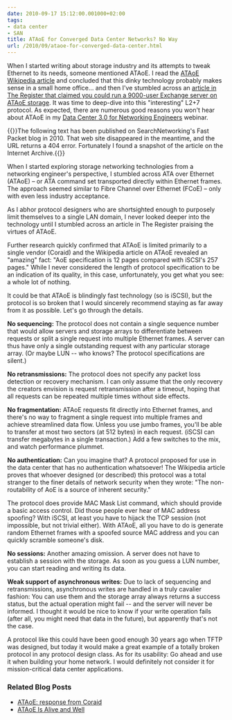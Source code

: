 ```yaml
---
date: 2010-09-17 15:12:00.001000+02:00
tags:
- data center
- SAN
title: ATAoE for Converged Data Center Networks? No Way
url: /2010/09/ataoe-for-converged-data-center.html
---
```

When I started writing about storage industry and its attempts to tweak Ethernet to its needs, someone mentioned ATAoE. I read the [ATAoE Wikipedia article](http://en.wikipedia.org/wiki/ATA_over_Ethernet) and concluded that this dinky technology probably makes sense in a small home office... and then I've stumbled across an [article in The Register that claimed you could run a 9000-user Exchange server on ATAoE storage](http://www.theregister.co.uk/2010/08/10/coraid_esg/). It was time to deep-dive into this "interesting" L2+7 protocol. As expected, there are numerous good reasons you won't hear about ATAoE in my [Data Center 3.0 for Networking Engineers](https://www.ipspace.net/DC30) webinar.

{{<note info>}}The following text has been published on SearchNetworking's Fast Packet blog in 2010. That web site disappeared in the meantime, and the URL returns a 404 error. Fortunately I found a snapshot of the article on the Internet Archive.{{</note>}}
<!--more-->
When I started exploring storage networking technologies from a networking engineer's perspective, I stumbled across ATA over Ethernet (ATAoE) – or ATA command set transported directly within Ethernet frames. The approach seemed similar to Fibre Channel over Ethernet (FCoE) – only with even less industry acceptance.

As I abhor protocol designers who are shortsighted enough to purposely limit themselves to a single LAN domain, I never looked deeper into the technology until I stumbled across an article in The Register praising the virtues of ATAoE.

Further research quickly confirmed that ATAoE is limited primarily to a single vendor (Coraid) and the Wikipedia article on ATAoE revealed an "amazing" fact: "AoE specification is 12 pages compared with iSCSI's 257 pages." While I never considered the length of protocol specification to be an indication of its quality, in this case, unfortunately, you get what you see: a whole lot of nothing.

It could be that ATAoE is blindingly fast technology (so is iSCSI), but the protocol is so broken that I would sincerely recommend staying as far away from it as possible. Let's go through the details.

**No sequencing:** The protocol does not contain a single sequence number that would allow servers and storage arrays to differentiate between requests or split a single request into multiple Ethernet frames. A server can thus have only a single outstanding request with any particular storage array. (Or maybe LUN -- who knows? The protocol specifications are silent.)

**No retransmissions:** The protocol does not specify any packet loss detection or recovery mechanism. I can only assume that the only recovery the creators envision is request retransmission after a timeout, hoping that all requests can be repeated multiple times without side effects.

**No fragmentation:** ATAoE requests fit directly into Ethernet frames, and there's no way to fragment a single request into multiple frames and achieve streamlined data flow. Unless you use jumbo frames, you'll be able to transfer at most two sectors (at 512 bytes) in each request. (iSCSI can transfer megabytes in a single transaction.) Add a few switches to the mix, and watch performance plummet.

**No authentication:** Can you imagine that? A protocol proposed for use in the data center that has no authentication whatsoever! The Wikipedia article proves that whoever designed (or described) this protocol was a total stranger to the finer details of network security when they wrote: "The non-routability of AoE is a source of inherent security."

The protocol does provide MAC Mask List command, which should provide a basic access control. Did those people ever hear of MAC address spoofing? With iSCSI, at least you have to hijack the TCP session (not impossible, but not trivial either). With ATAoE, all you have to do is generate random Ethernet frames with a spoofed source MAC address and you can quickly scramble someone's disk.

**No sessions:** Another amazing omission. A server does not have to establish a session with the storage. As soon as you guess a LUN number, you can start reading and writing its data.

**Weak support of asynchronous writes:** Due to lack of sequencing and retransmissions, asynchronous writes are handled in a truly cavalier fashion: You can use them and the storage array always returns a success status, but the actual operation might fail -- and the server will never be informed. I thought it would be nice to know if your write operation fails (after all, you might need that data in the future), but apparently that's not the case.

A protocol like this could have been good enough 30 years ago when TFTP was designed, but today it would make a great example of a totally broken protocol in any protocol design class. As for its usability: Go ahead and use it when building your home network. I would definitely not consider it for mission-critical data center applications.

### Related Blog Posts

* [ATAoE: response from Coraid](https://blog.ipspace.net/2010/09/ataoe-response-from-coraid.html)
* [ATAoE Is Alive and Well](https://blog.ipspace.net/2013/10/ataoe-is-alive-and-well.html)
